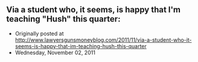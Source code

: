 ## Via a student who, it seems, is happy that I'm teaching "Hush" this quarter:

 * Originally posted at http://www.lawyersgunsmoneyblog.com/2011/11/via-a-student-who-it-seems-is-happy-that-im-teaching-hush-this-quarter
 * Wednesday, November 02, 2011

 